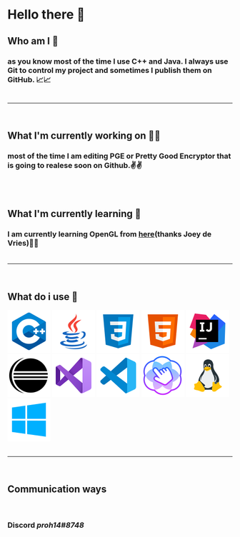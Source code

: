 # Hello there 👋

## Who am I 🍰

### as you know most of the time I use C++ and Java. I always use Git to control my project and sometimes I publish them on GitHub. 📈📈<br/><br/>

---

<br/>

## What I'm currently working on 🧑‍💻

### most of the time I am editing **PGE** or **Pretty Good Encryptor** that is going to realese soon on Github.✌️✌️

<br/><br/>

## What I'm currently learning 📖

### I am currently learning **OpenGL** from [here](https://learnopengl.com/)(thanks Joey de Vries)💖💖<br/><br/>

---

<br/>

## What do i use 👤

![c++](Images/icons8-c%2B%2B-96.png)
![java](Images/icons8-java-96.png)
![css](Images/icons8-css3-96.png)
![html](Images/icons8-html-5-96.png)
![intellij](Images/icons8-intellij-idea-96.png)
![eclipse](Images/icons8-java-eclipse-96.png)
![visual-studio](Images/icons8-visual-studio-96.png)
![visual studio code](Images/icons8-visual-studio-code-2019-96.png)
![scene builder](Images/icons8-scene-builder-96.png)
![linux](Images/icons8-linux-96.png)
![windows](Images/icons8-windows-10-96.png)<br/><br/>

---

<br/>

## Communication ways

<br/>

### Discord **_proh14#8748_**
